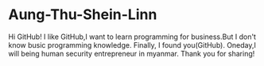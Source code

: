 # Aung-Thu-Shein-Linn

Hi GitHub!
I like GitHub,I want to learn programming for business.But I don't know busic programming knowledge.
Finally, I found you(GitHub).
Oneday,I will being human security entrepreneur in myanmar.
Thank you for sharing!
